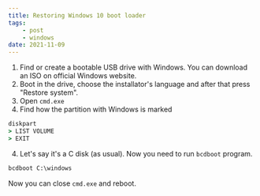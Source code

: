 ```yaml
---
title: Restoring Windows 10 boot loader
tags:
    - post
    - windows
date: 2021-11-09
---
```

<!-- excerpt -->

1. Find or create a bootable USB drive with Windows. You can download an ISO on official Windows website.
2. Boot in the drive, choose the installator's language and after that press "Restore system".
3. Open `cmd.exe`
4. Find how the partition with Windows is marked
```cmd
diskpart
> LIST VOLUME
> EXIT
```
4. Let's say it's a C disk (as usual). Now you need to run `bcdboot` program.
```cmd
bcdboot C:\windows
```
Now you can close `cmd.exe` and reboot.
